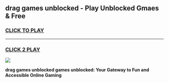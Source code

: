 
## drag games unblocked - Play Unblocked Gmaes & Free
<h3>
<a href="https://premium.freeplayer.one?title=drag_games_unblocked&ref=19F">CLICK TO PLAY</a></h3>
<hr>

<h3>
<a href="https://premium.freeplayer.one?title=drag_games_unblocked&ref=19F">CLICK 2 PLAY</a>
  
</h3>

<a href="https://premium.freeplayer.one?title=drag_games_unblocked&ref=19F/"><img src="https://clearcache.store/games.png"></a>


**drag games unblocked games unblocked: Your Gateway to Fun and Accessible Online Gaming**
